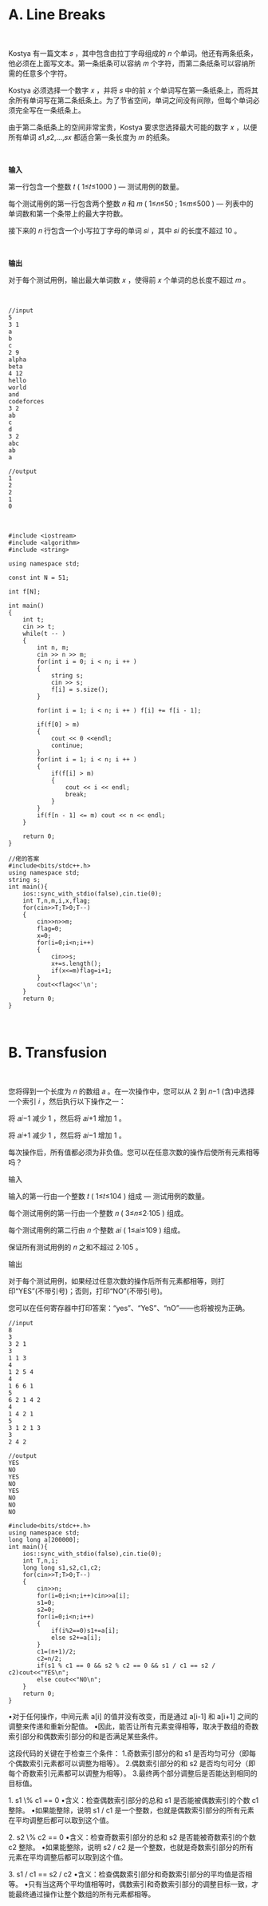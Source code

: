 # A. Line Breaks

</br>

<p>Kostya 有一篇文本 𝑠 ，其中包含由拉丁字母组成的 𝑛 个单词。他还有两条纸条，他必须在上面写文本。第一条纸条可以容纳 𝑚 个字符，而第二条纸条可以容纳所需的任意多个字符。

Kostya 必须选择一个数字 𝑥 ，并将 𝑠 中的前 𝑥 个单词写在第一条纸条上，而将其余所有单词写在第二条纸条上。为了节省空间，单词之间没有间隙，但每个单词必须完全写在一条纸条上。

由于第二条纸条上的空间非常宝贵，Kostya 要求您选择最大可能的数字 𝑥 ，以便所有单词 𝑠1,𝑠2,…,𝑠𝑥 都适合第一条长度为 𝑚 的纸条。</p>

</br>

<b>输入</b>

<p>第一行包含一个整数 𝑡 ( 1≤𝑡≤1000 ) — 测试用例的数量。

每个测试用例的第一行包含两个整数 𝑛 和 𝑚 ( 1≤𝑛≤50 ; 1≤𝑚≤500 ) — 列表中的单词数和第一个条带上的最大字符数。

接下来的 𝑛 行包含一个小写拉丁字母的单词 𝑠𝑖 ，其中 𝑠𝑖 的长度不超过 10 。</p>

 </br>

 <b>输出</b>

 <p>
对于每个测试用例，输出最大单词数 𝑥 ，使得前 𝑥 个单词的总长度不超过 𝑚 。</p>

 </br>

```
//input
5
3 1
a
b
c
2 9
alpha
beta
4 12
hello
world
and
codeforces
3 2
ab
c
d
3 2
abc
ab
a
```

```
//output
1
2
2
1
0
```

</br>

```
#include <iostream>
#include <algorithm>
#include <string>

using namespace std;

const int N = 51;

int f[N];

int main()
{
    int t;
    cin >> t;
    while(t -- )
    {
        int n, m;
        cin >> n >> m;
        for(int i = 0; i < n; i ++ )
        {
            string s;
            cin >> s;
            f[i] = s.size();
        }

        for(int i = 1; i < n; i ++ ) f[i] += f[i - 1];

        if(f[0] > m)
        {
            cout << 0 <<endl;
            continue;
        }
        for(int i = 1; i < n; i ++ )
        {
            if(f[i] > m)
            {
                cout << i << endl;
                break;
            }
        }
        if(f[n - 1] <= m) cout << n << endl;
    }

    return 0;
}
```

```
//佬的答案
#include<bits/stdc++.h>
using namespace std;
string s;
int main(){
	ios::sync_with_stdio(false),cin.tie(0);
	int T,n,m,i,x,flag;
	for(cin>>T;T>0;T--)
	{
		cin>>n>>m;
		flag=0;
		x=0;
		for(i=0;i<n;i++)
		{
			cin>>s;
			x+=s.length();
			if(x<=m)flag=i+1;
		}
		cout<<flag<<'\n';
	}
	return 0;
}
```

</br>

# B. Transfusion

</br>

<p>
您将得到一个长度为 𝑛 的数组 𝑎 。在一次操作中，您可以从 2 到 𝑛−1 (含)中选择一个索引 𝑖 ，然后执行以下操作之一：

将 𝑎𝑖−1 减少 1 ，然后将 𝑎𝑖+1 增加 1 。

将 𝑎𝑖+1 减少 1 ，然后将 𝑎𝑖−1 增加 1 。

每次操作后，所有值都必须为非负值。您可以在任意次数的操作后使所有元素相等吗？
</p>

<p>
输入

输入的第一行由一个整数 𝑡 ( 1≤𝑡≤104 ) 组成 — 测试用例的数量。

每个测试用例的第一行由一个整数 𝑛 ( 3≤𝑛≤2⋅105 ) 组成。

每个测试用例的第二行由 𝑛 个整数 𝑎𝑖 ( 1≤𝑎𝑖≤109 ) 组成。

保证所有测试用例的 𝑛 之和不超过 2⋅105 。
</p>

<p>
输出

对于每个测试用例，如果经过任意次数的操作后所有元素都相等，则打印“YES”(不带引号)；否则，打印“NO”(不带引号)。

您可以在任何寄存器中打印答案：“yes”、“YeS”、“nO”——也将被视为正确。
</p>

```
//input
8
3
3 2 1
3
1 1 3
4
1 2 5 4
4
1 6 6 1
5
6 2 1 4 2
4
1 4 2 1
5
3 1 2 1 3
3
2 4 2
```

```
//output
YES
NO
YES
NO
YES
NO
NO
NO
```

```
#include<bits/stdc++.h>
using namespace std;
long long a[200000];
int main(){
	ios::sync_with_stdio(false),cin.tie(0);
	int T,n,i;
	long long s1,s2,c1,c2;
	for(cin>>T;T>0;T--)
	{
		cin>>n;
		for(i=0;i<n;i++)cin>>a[i];
		s1=0;
		s2=0;
		for(i=0;i<n;i++)
		{
			if(i%2==0)s1+=a[i];
			else s2+=a[i];
		}
		c1=(n+1)/2;
		c2=n/2;
		if(s1 % c1 == 0 && s2 % c2 == 0 && s1 / c1 == s2 / c2)cout<<"YES\n";
		else cout<<"NO\n";
	}
	return 0;
}
```

<p>
•对于任何操作，中间元素 a[i] 的值并没有改变，而是通过 a[i-1] 和 a[i+1] 之间的调整来传递和重新分配值。
•因此，能否让所有元素变得相等，取决于数组的奇数索引部分和偶数索引部分的和是否满足某些条件。
</p>

<p>
这段代码的关键在于检查三个条件：
1.奇数索引部分的和 s1 是否均匀可分（即每个偶数索引元素都可以调整为相等）。
2.偶数索引部分的和 s2 是否均匀可分（即每个奇数索引元素都可以调整为相等）。
3.最终两个部分调整后是否能达到相同的目标值。
</p>

<p>
1.  s1 \% c1 == 0
•含义：检查偶数索引部分的总和 s1 是否能被偶数索引的个数 c1 整除。
•如果能整除，说明 s1 / c1 是一个整数，也就是偶数索引部分的所有元素在平均调整后都可以取到这个值。
</p>

<p>
2.  s2 \% c2 == 0
•含义：检查奇数索引部分的总和 s2 是否能被奇数索引的个数 c2 整除。
•如果能整除，说明 s2 / c2 是一个整数，也就是奇数索引部分的所有元素在平均调整后都可以取到这个值。
</p>

<p>
3. s1 / c1 == s2 / c2
•含义：检查偶数索引部分和奇数索引部分的平均值是否相等。
•只有当这两个平均值相等时，偶数索引和奇数索引部分的调整目标一致，才能最终通过操作让整个数组的所有元素都相等。
</p>
































